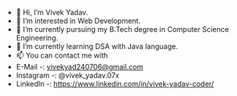 - 👋 Hi, I’m Vivek Yadav.
- 👀 I’m interested in Web Development.
- 🌱 I’m currently pursuing my B.Tech degree in Computer Science Engineering.
- 💞️ I’m currently learning DSA with Java language.
- 📫 You can contact me with
- E-Mail    -:  vivekyad240706@gmail.com
- Instagram -:  @vivek_yadav.07x
- LinkedIn  -:  https://www.linkedin.com/in/vivek-yadav-coder/

<!---
vivekyadav247/vivekyadav247 is a ✨ special ✨ repository because its `README.md` (this file) appears on your GitHub profile.
You can click the Preview link to take a look at your changes.
--->
